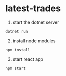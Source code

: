 # latest-trades

1) start the dotnet server

`dotnet run`

2) install node modules

`npm install`

3) start react app

`npm start`
